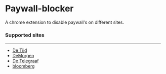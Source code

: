 # Paywall-blocker
 A chrome extension to disable paywall's on different sites.

### Supported sites
------
 * [De Tijd](https://www.tijd.be/)
 * [DeMorgen](https://www.demorgen.be/)
 * [De Telegraaf](https://www.telegraaf.nl/)
 * [bloomberg](https://www.bloomberg.com/)